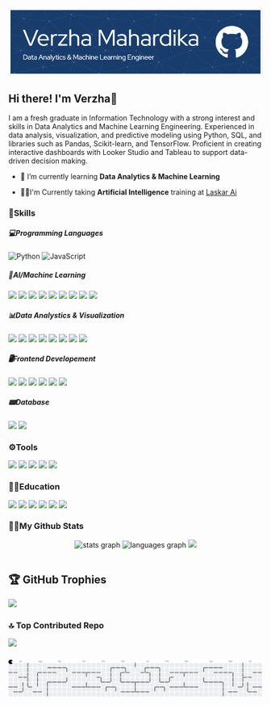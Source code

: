 ![Verzha Mahardika](github-header-image.png)
## Hi there! I'm Verzha👋
I am a fresh graduate in Information Technology with a strong interest and skills in Data Analytics and Machine Learning Engineering. Experienced in data analysis, visualization, and predictive modeling using Python, SQL, and libraries such as Pandas, Scikit-learn, and TensorFlow. Proficient in creating interactive dashboards with Looker Studio and Tableau to support data-driven decision making.

- 🌱 I’m currently learning **Data Analytics & Machine Learning**

- 👨‍💻I'm Currently taking **Artificial Intelligence** training at [Laskar Ai](https://laskarai.id/)


### 🚀Skills

##### 💻Programming Languages
![Python](https://img.shields.io/badge/python-3670A0?style=for-the-badge&logo=python&logoColor=ffdd54) ![JavaScript](https://img.shields.io/badge/javascript-%23323330.svg?style=for-the-badge&logo=javascript&logoColor=%23F7DF1E)


    

##### 🤖AI/Machine Learning
<img src="https://img.shields.io/badge/Numpy-777BB4?style=for-the-badge&logo=numpy&logoColor=white" /> <img src="https://img.shields.io/badge/Pandas-2C2D72?style=for-the-badge&logo=pandas&logoColor=white" />
<img src="https://img.shields.io/badge/scikit_learn-F7931E?style=for-the-badge&logo=scikit-learn&logoColor=white" />
<img src="https://img.shields.io/badge/TensorFlow-FF6F00?style=for-the-badge&logo=TensorFlow&logoColor=white" />
<img src="https://img.shields.io/badge/Keras-D00000?style=for-the-badge&logo=Keras&logoColor=white" />
<img src="https://img.shields.io/badge/OpenCV-27338e?style=for-the-badge&logo=OpenCV&logoColor=white" />
<img src="https://img.shields.io/badge/PyTorch-EE4C2C?style=for-the-badge&logo=pytorch&logoColor=white" />
<img src="https://img.shields.io/badge/Streamlit-FF4B4B?style=for-the-badge&logo=Streamlit&logoColor=white" />
<img src="https://img.shields.io/badge/HuggingFace-FCC624?style=for-the-badge&logo=huggingface&logoColor=black"/>

##### 📊Data Analystics & Visualization
<img src="https://img.shields.io/badge/Matplotlib-1572B6?style=for-the-badge&logo=Power%20BI&logoColor=white " /> <img src="https://img.shields.io/badge/seaborn-316192?style=for-the-badge&logo=Power%20BI&logoColor=white " />
<img src="https://img.shields.io/badge/Plotly-239120?style=for-the-badge&logo=plotly&logoColor=white" />
<img src="https://img.shields.io/badge/Looker Studio-4285F4?style=for-the-badge&logo=google&logoColor=white"/>
<img src="https://img.shields.io/badge/PowerBI-F2C811?style=for-the-badge&logo=Power%20BI&logoColor=white " /> <img src="https://img.shields.io/badge/Tableau-E97627?style=for-the-badge&logo=Tableau&logoColor=white" />
<img src="https://img.shields.io/badge/Google%20Sheets-34A853?style=for-the-badge&logo=google-sheets&logoColor=white" />
<img src="https://img.shields.io/badge/Microsoft_Excel-217346?style=for-the-badge&logo=microsoft-excel&logoColor=white" />



##### 🖥️Frontend Developement

<img src="https://img.shields.io/badge/HTML5-E34F26?style=for-the-badge&logo=html5&logoColor=white" /> <img src="https://img.shields.io/badge/CSS3-1572B6?style=for-the-badge&logo=css3&logoColor=white" />
<img src="https://img.shields.io/badge/Bootstrap-563D7C?style=for-the-badge&logo=bootstrap&logoColor=white" />
<img src="https://img.shields.io/badge/Tailwind_CSS-38B2AC?style=for-the-badge&logo=tailwind-css&logoColor=white" />
<img src="https://img.shields.io/badge/React-20232A?style=for-the-badge&logo=react&logoColor=61DAFB" />
<img src="https://img.shields.io/badge/Vite-B73BFE?style=for-the-badge&logo=vite&logoColor=FFD62E" />

##### 📟Database

<img src="https://img.shields.io/badge/MySQL-005C84?style=for-the-badge&logo=mysql&logoColor=white" /> <img src="https://img.shields.io/badge/PostgreSQL-316192?style=for-the-badge&logo=postgresql&logoColor=white" />

### ⚙️Tools

<img src="https://img.shields.io/badge/Visual_Studio_Code-0078D4?style=for-the-badge&logo=visual%20studio%20code&logoColor=white" /> <img src="https://img.shields.io/badge/Jupyter-F37626.svg?&style=for-the-badge&logo=Jupyter&logoColor=white" />
<img src="https://img.shields.io/badge/conda-342B029.svg?&style=for-the-badge&logo=anaconda&logoColor=white" />
<img src="https://img.shields.io/badge/Colab-F9AB00?style=for-the-badge&logo=googlecolab&color=525252" />
<img src="https://img.shields.io/badge/GitHub-100000?style=for-the-badge&logo=github&logoColor=white" />

### 👨‍💻Education

<img src="https://img.shields.io/badge/Udemy-EC5252?style=for-the-badge&logo=Udemy&logoColor=white" /> <img src="https://img.shields.io/badge/W3Schools-04AA6D?style=for-the-badge&logo=W3Schools&logoColor=white" />
<img src="https://img.shields.io/badge/Microsoft%20Academic-2D9FD9?style=for-the-badge&logo=Microsoft%20Academic&logoColor=white" />
<img src="https://img.shields.io/badge/Laskar Ai-D00000?style=for-the-badge&logo=Tableau&logoColor=white" />
<img src="https://img.shields.io/badge/DIcoding-005C84?style=for-the-badge&logo=Tableau&logoColor=white" />
<img src="https://img.shields.io/badge/Duolingo-58CC02?style=for-the-badge&logo=Duolingo&logoColor=white" />


### 👨🏻My Github Stats

<div align="center">
  <img src="https://github-readme-stats.vercel.app/api?username=verzhamahardika&hide_title=false&hide_rank=false&show_icons=true&include_all_commits=true&count_private=true&disable_animations=false&theme=dracula&locale=en&hide_border=false" height="150" alt="stats graph"  />
  <img src="https://github-readme-stats.vercel.app/api/top-langs?username=verzhamahardika&locale=en&hide_title=false&layout=compact&card_width=320&langs_count=5&theme=dracula&hide_border=false" height="150" alt="languages graph"  />
    <img src="https://nirzak-streak-stats.vercel.app/?user=verzhamahardika&theme=dracula&hide_border=false"  />
</div> <br/>

## 🏆 GitHub Trophies
![](https://github-profile-trophy.vercel.app/?username=verzhamahardika&theme=radical&no-frame=false&no-bg=true&margin-w=4)

### 🔝 Top Contributed Repo
![](https://github-contributor-stats.vercel.app/api?username=verzhamahardika&limit=5&theme=dark&combine_all_yearly_contributions=true)




###

<picture>
  <source media="(prefers-color-scheme: dark)" srcset="https://raw.githubusercontent.com/verzhamahardika/verzhamahardika/output/pacman-contribution-graph-dark.svg">
  <source media="(prefers-color-scheme: light)" srcset="https://raw.githubusercontent.com/verzhamahardika/verzhamahardika/output/pacman-contribution-graph.svg">
  <img alt="pacman contribution graph" src="https://raw.githubusercontent.com/verzhamahardika/verzhamahardika/output/pacman-contribution-graph.svg">
</picture>

###
